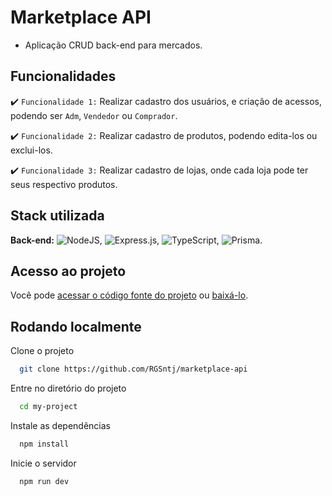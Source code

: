 # Marketplace API

- Aplicação CRUD back-end para mercados.

## Funcionalidades

:heavy_check_mark: `Funcionalidade 1:` Realizar cadastro dos usuários, e criação de acessos, podendo ser `Adm`, `Vendedor` ou `Comprador`.

:heavy_check_mark: `Funcionalidade 2:` Realizar cadastro de produtos, podendo edita-los ou exclui-los. 

:heavy_check_mark: `Funcionalidade 3:` Realizar cadastro de lojas, onde cada loja pode ter seus respectivo produtos.

## Stack utilizada
**Back-end:** ![NodeJS](https://img.shields.io/badge/node.js-6DA55F?style=for-the-badge&logo=node.js&logoColor=white), ![Express.js](https://img.shields.io/badge/express.js-%23404d59.svg?style=for-the-badge&logo=express&logoColor=%2361DAFB), ![TypeScript](https://img.shields.io/badge/typescript-%23007ACC.svg?style=for-the-badge&logo=typescript&logoColor=white), ![Prisma](https://img.shields.io/badge/Prisma-3982CE?style=for-the-badge&logo=Prisma&logoColor=white).

## Acesso ao projeto

Você pode [acessar o código fonte do projeto](https://github.com/RGSntj/marketplace-api) ou [baixá-lo](https://github.com/camilafernanda/GlicoCare/archive/refs/heads/main.zip).
## Rodando localmente

Clone o projeto

```bash
  git clone https://github.com/RGSntj/marketplace-api
```

Entre no diretório do projeto

```bash
  cd my-project
```

Instale as dependências

```bash
  npm install
```

Inicie o servidor

```bash
  npm run dev
```
